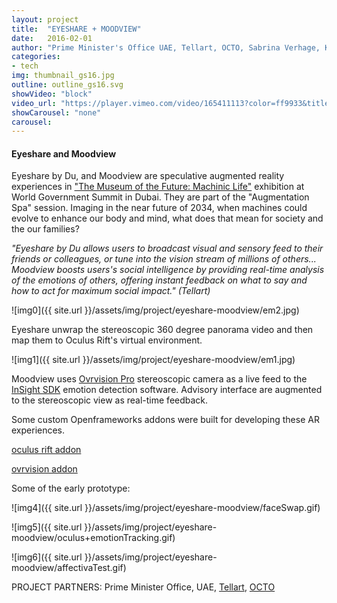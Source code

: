 ```yaml
---
layout: project
title:  "EYESHARE + MOODVIEW"
date:   2016-02-01
author: "Prime Minister's Office UAE, Tellart, OCTO, Sabrina Verhage, Kuan-Ju Wu"
categories:
- tech
img: thumbnail_gs16.jpg
outline: outline_gs16.svg
showVideo: "block"
video_url: "https://player.vimeo.com/video/165411113?color=ff9933&title=0&byline=0&portrait=0"
showCarousel: "none"
carousel:
---
```

#### Eyeshare and Moodview ####

Eyeshare by Du, and Moodview are speculative augmented reality experiences in ["The Museum of the Future: Machinic Life"](http://www.tellart.com/project/museum-of-the-future-machinic-life/) exhibition at World Government Summit in Dubai. They are part of the "Augmentation Spa" session. Imaging in the near future of 2034, when machines could evolve to enhance our body and mind, what does that mean for society and the our families?

_"Eyeshare by Du allows users to broadcast visual and sensory feed to their friends or colleagues, or tune into the vision stream of millions of others...
Moodview boosts users's social intelligence by providing real-time analysis of the emotions of others, offering instant feedback on what to say and how to act for maximum social impact."_  _(Tellart)_


![img0]({{ site.url }}/assets/img/project/eyeshare-moodview/em2.jpg)

Eyeshare unwrap the stereoscopic 360 degree panorama video and then map them to Oculus Rift's virtual environment.

![img1]({{ site.url }}/assets/img/project/eyeshare-moodview/em1.jpg)

Moodview uses [Ovrvision Pro](http://ovrvision.com/setup-en/) stereoscopic camera as a live feed to the [InSight SDK](http://sightcorp.com/insight/) emotion detection software. Advisory interface are augmented to the stereoscopic view as real-time feedback.




Some custom Openframeworks addons were built for developing these AR experiences.

[oculus rift addon](https://github.com/kuanju/ofxOculusDK2)

[ovrvision addon](https://github.com/kuanju/ofxOvrvision)

Some of the early prototype:

![img4]({{ site.url }}/assets/img/project/eyeshare-moodview/faceSwap.gif)

![img5]({{ site.url }}/assets/img/project/eyeshare-moodview/oculus+emotionTracking.gif)

![img6]({{ site.url }}/assets/img/project/eyeshare-moodview/affectivaTest.gif)


PROJECT PARTNERS:
Prime Minister Office, UAE,
[Tellart](http://tellart.com),
[OCTO](http://www.octopd.com/)
